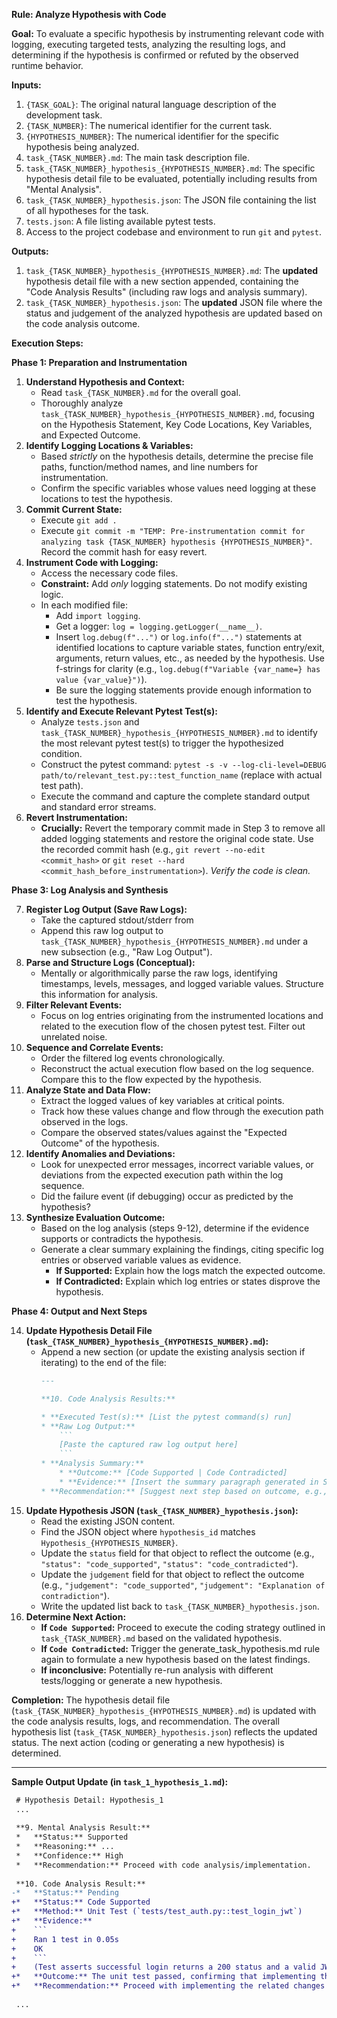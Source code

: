 **Rule: Analyze Hypothesis with Code**

**Goal:** To evaluate a specific hypothesis by instrumenting relevant code with logging, executing targeted tests, analyzing the resulting logs, and determining if the hypothesis is confirmed or refuted by the observed runtime behavior.

**Inputs:**

1.  `{TASK_GOAL}`: The original natural language description of the development task.
2.  `{TASK_NUMBER}`: The numerical identifier for the current task.
3.  `{HYPOTHESIS_NUMBER}`: The numerical identifier for the specific hypothesis being analyzed.
4.  `task_{TASK_NUMBER}.md`: The main task description file.
5.  `task_{TASK_NUMBER}_hypothesis_{HYPOTHESIS_NUMBER}.md`: The specific hypothesis detail file to be evaluated, potentially including results from "Mental Analysis".
6.  `task_{TASK_NUMBER}_hypothesis.json`: The JSON file containing the list of all hypotheses for the task.
7.  `tests.json`: A file listing available pytest tests.
8.  Access to the project codebase and environment to run `git` and `pytest`.

**Outputs:**

1.  `task_{TASK_NUMBER}_hypothesis_{HYPOTHESIS_NUMBER}.md`: The **updated** hypothesis detail file with a new section appended, containing the "Code Analysis Results" (including raw logs and analysis summary).
2.  `task_{TASK_NUMBER}_hypothesis.json`: The **updated** JSON file where the status and judgement of the analyzed hypothesis are updated based on the code analysis outcome.

**Execution Steps:**

**Phase 1: Preparation and Instrumentation**

1.  **Understand Hypothesis and Context:**
    * Read `task_{TASK_NUMBER}.md` for the overall goal.
    * Thoroughly analyze `task_{TASK_NUMBER}_hypothesis_{HYPOTHESIS_NUMBER}.md`, focusing on the Hypothesis Statement, Key Code Locations, Key Variables, and Expected Outcome.
2.  **Identify Logging Locations & Variables:**
    * Based *strictly* on the hypothesis details, determine the precise file paths, function/method names, and line numbers for instrumentation.
    * Confirm the specific variables whose values need logging at these locations to test the hypothesis.
3.  **Commit Current State:**
    * Execute `git add .`
    * Execute `git commit -m "TEMP: Pre-instrumentation commit for analyzing task {TASK_NUMBER} hypothesis {HYPOTHESIS_NUMBER}"`. Record the commit hash for easy revert.
4.  **Instrument Code with Logging:**
    * Access the necessary code files.
    * **Constraint:** Add *only* logging statements. Do not modify existing logic.
    * In each modified file:
        * Add `import logging`.
        * Get a logger: `log = logging.getLogger(__name__)`.
        * Insert `log.debug(f"...")` or `log.info(f"...")` statements at identified locations to capture variable states, function entry/exit, arguments, return values, etc., as needed by the hypothesis. Use f-strings for clarity (e.g., `log.debug(f"Variable {var_name=} has value {var_value}")`).
        * Be sure the logging statements provide enough information to test the hypothesis. 
5.  **Identify and Execute Relevant Pytest Test(s):**
    * Analyze `tests.json` and `task_{TASK_NUMBER}_hypothesis_{HYPOTHESIS_NUMBER}.md` to identify the most relevant pytest test(s) to trigger the hypothesized condition.
    * Construct the pytest command: `pytest -s -v --log-cli-level=DEBUG path/to/relevant_test.py::test_function_name` (replace with actual test path).
    * Execute the command and capture the complete standard output and standard error streams.
6.  **Revert Instrumentation:**
    * **Crucially:** Revert the temporary commit made in Step 3 to remove all added logging statements and restore the original code state. Use the recorded commit hash (e.g., `git revert --no-edit <commit_hash>` or `git reset --hard <commit_hash_before_instrumentation>`). *Verify the code is clean.*

**Phase 3: Log Analysis and Synthesis**

7.  **Register Log Output (Save Raw Logs):**
    * Take the captured stdout/stderr from
    * Append this raw log output to `task_{TASK_NUMBER}_hypothesis_{HYPOTHESIS_NUMBER}.md` under a new subsection (e.g., "Raw Log Output").
8.  **Parse and Structure Logs (Conceptual):**
    * Mentally or algorithmically parse the raw logs, identifying timestamps, levels, messages, and logged variable values. Structure this information for analysis.
9.  **Filter Relevant Events:**
    * Focus on log entries originating from the instrumented locations and related to the execution flow of the chosen pytest test. Filter out unrelated noise.
10. **Sequence and Correlate Events:**
    * Order the filtered log events chronologically.
    * Reconstruct the actual execution flow based on the log sequence. Compare this to the flow expected by the hypothesis.
11. **Analyze State and Data Flow:**
    * Extract the logged values of key variables at critical points.
    * Track how these values change and flow through the execution path observed in the logs.
    * Compare the observed states/values against the "Expected Outcome" of the hypothesis.
12. **Identify Anomalies and Deviations:**
    * Look for unexpected error messages, incorrect variable values, or deviations from the expected execution path within the log sequence.
    * Did the failure event (if debugging) occur as predicted by the hypothesis?
13. **Synthesize Evaluation Outcome:**
    * Based on the log analysis (steps 9-12), determine if the evidence supports or contradicts the hypothesis.
    * Generate a clear summary explaining the findings, citing specific log entries or observed variable values as evidence.
        * **If Supported:** Explain how the logs match the expected outcome.
        * **If Contradicted:** Explain which log entries or states disprove the hypothesis.

**Phase 4: Output and Next Steps**

14. **Update Hypothesis Detail File (`task_{TASK_NUMBER}_hypothesis_{HYPOTHESIS_NUMBER}.md`):**
    * Append a new section (or update the existing analysis section if iterating) to the end of the file:
        ```markdown
        ---

        **10. Code Analysis Results:**

        * **Executed Test(s):** [List the pytest command(s) run]
        * **Raw Log Output:**
            ```
            [Paste the captured raw log output here]
            ```
        * **Analysis Summary:**
            * **Outcome:** [Code Supported | Code Contradicted]
            * **Evidence:** [Insert the summary paragraph generated in Step 13 here. Explain how specific log entries/variable states confirm or refute the hypothesis.]
        * **Recommendation:** [Suggest next step based on outcome, e.g., "Proceed with coding strategy based on confirmed hypothesis.", "Hypothesis refuted, generate new hypothesis.", "Analysis inconclusive, needs different test/logging."]

        ```
15. **Update Hypothesis JSON (`task_{TASK_NUMBER}_hypothesis.json`):**
    * Read the existing JSON content.
    * Find the JSON object where `hypothesis_id` matches `Hypothesis_{HYPOTHESIS_NUMBER}`.
    * Update the `status` field for that object to reflect the outcome (e.g., `"status": "code_supported"`, `"status": "code_contradicted"`).
    * Update the `judgement` field for that object to reflect the outcome (e.g., `"judgement": "code_supported"`, `"judgement": "Explanation of contradiction"`).
    * Write the updated list back to `task_{TASK_NUMBER}_hypothesis.json`.
16. **Determine Next Action:**
    * **If `Code Supported`:** Proceed to execute the coding strategy outlined in `task_{TASK_NUMBER}.md` based on the validated hypothesis.
    * **If `Code Contradicted`:** Trigger the generate_task_hypothesis.md rule again to formulate a new hypothesis based on the latest findings.
    * **If inconclusive:** Potentially re-run analysis with different tests/logging or generate a new hypothesis.

**Completion:** The hypothesis detail file (`task_{TASK_NUMBER}_hypothesis_{HYPOTHESIS_NUMBER}.md`) is updated with the code analysis results, logs, and recommendation. The overall hypothesis list (`task_{TASK_NUMBER}_hypothesis.json`) reflects the updated status. The next action (coding or generating a new hypothesis) is determined.

---

**Sample Output Update (in `task_1_hypothesis_1.md`):**

```diff
 # Hypothesis Detail: Hypothesis_1
 ...
 
 **9. Mental Analysis Result:**
 *   **Status:** Supported
 *   **Reasoning:** ...
 *   **Confidence:** High
 *   **Recommendation:** Proceed with code analysis/implementation.
 
 **10. Code Analysis Result:**
-*   **Status:** Pending
+*   **Status:** Code Supported
+*   **Method:** Unit Test (`tests/test_auth.py::test_login_jwt`)
+*   **Evidence:** 
+    ```
+    Ran 1 test in 0.05s
+    OK
+    ```
+    (Test asserts successful login returns a 200 status and a valid JWT in the response body).
+*   **Outcome:** The unit test passed, confirming that implementing the change described in the hypothesis results in the expected behavior (JWT returned on successful login).
+*   **Recommendation:** Proceed with implementing the related changes (e.g., JWT verification middleware) based on the validated hypothesis.
 
 ...
 ```
